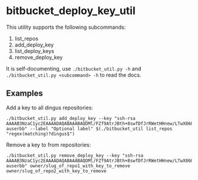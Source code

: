 # bitbucket_deploy_key_util

This utility supports the following subcommands:

1. list_repos
2. add_deploy_key
3. list_deploy_keys
4. remove_deploy_key

It is self-documenting, use `./bitbucket_util.py -h` and `./bitbucket_util.py <subcommand> -h` to read the docs.

## Examples

Add a key to all dingus repositories:

    ./bitbucket_util.py add_deploy_key --key "ssh-rsa AAAAB3NzaC1yc2EAAAADAQABAAABAQDMl/FZf9AtrJBth+8swfDfJrRWetHHnew/LTwX86OGdcG4sJWE9QpWzO9K+szpxaFmMF729bKAUBMBWNoPrYApayyalirpe7fjzHqIWoq9CsP/wKDVSyMxVOiBwBnXSukS7i9iOiC2J9PyEQwAq7GJXI3E2UWyymW7rVyaDdYKLH9PdUMNmLfBpsDUyjdGO40pLjr6KCiyOTLI07Qy9iVz44VTRm6IBlxhee0DV3gw4GADHllSRVVOOngO+3493943sgfsfgsgsffgs3349349DFG346qi4WTeECB6JH87FhdCGS6mFyavpvOnrZdR9jGD auserbb" --label "Optional label" $(./bitbucket_util list_repos "regex(matching)?dingus$")

Remove a key to from repositories:

    ./bitbucket_util.py remove_deploy_key --key "ssh-rsa AAAAB3NzaC1yc2EAAAADAQABAAABAQDMl/FZf9AtrJBth+8swfDfJrRWetHHnew/LTwX86OGdcG4sJWE9QpWzO9K+szpxaFmMF729bKAUBMBWNoPrYApayyalirpe7fjzHqIWoq9CsP/wKDVSyMxVOiBwBnXSukS7i9iOiC2J9PyEQwAq7GJXI3E2UWyymW7rVyaDdYKLH9PdUMNmLfBpsDUyjdGO40pLjr6KCiyOTLI07Qy9iVz44VTRm6IBlxhee0DV3gw4GADHllSRVVOOngO+3493943sgfsfgsgsffgs3349349DFG346qi4WTeECB6JH87FhdCGS6mFyavpvOnrZdR9jGD auserbb" owner/slug_of_repo1_with_key_to_remove owner/slug_of_repo2_with_key_to_remove